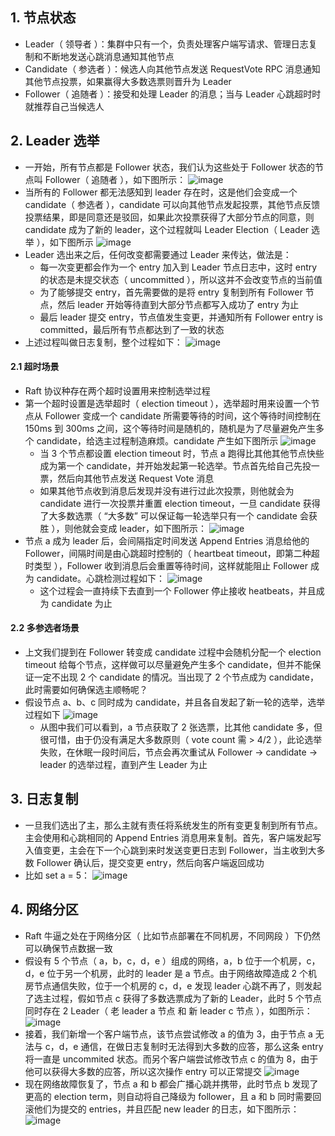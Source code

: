 ## 1. 节点状态

- Leader（ 领导者 ）：集群中只有一个，负责处理客户端写请求、管理日志复制和不断地发送心跳消息通知其他节点
- Candidate（ 参选者 ）：候选人向其他节点发送 RequestVote RPC 消息通知其他节点投票，如果赢得大多数选票则晋升为 Leader
- Follower（ 追随者 ）：接受和处理 Leader 的消息；当与 Leader 心跳超时时就推荐自己当候选人

## 2. Leader 选举

- 一开始，所有节点都是 Follower 状态，我们认为这些处于 Follower 状态的节点叫 Follower（ 追随者 ），如下图所示：
  ![image](https://i-blog.csdnimg.cn/blog_migrate/08a5e034160ca47542eb8cd51acb78ba.png)
- 当所有的 Follower 都无法感知到 leader 存在时，这是他们会变成一个 candidate（ 参选者 ），candidate 可以向其他节点发起投票，其他节点反馈投票结果，即是同意还是驳回，如果此次投票获得了大部分节点的同意，则 candidate 成为了新的 leader，这个过程就叫 Leader Election（ Leader 选举 ），如下图所示
  ![image](https://i-blog.csdnimg.cn/blog_migrate/e647b8834330d814a10df085fbb8c3af.png)
- Leader 选出来之后，任何改变都需要通过 Leader 来传达，做法是：
  - 每一次变更都会作为一个 entry 加入到 Leader 节点日志中，这时 entry 的状态是未提交状态（ uncommitted ），所以这并不会改变节点的当前值
  - 为了能够提交 entry，首先需要做的是将 entry 复制到所有 Follower 节点，然后 leader 开始等待直到大部分节点都写入成功了 entry 为止
  - 最后 leader 提交 entry，节点值发生变更，并通知所有 Follower entry is committed，最后所有节点都达到了一致的状态
- 上述过程叫做日志复制，整个过程如下：
  ![image](https://i-blog.csdnimg.cn/blog_migrate/f867273ba837d83b3b490cc8334e46c0.png)

#### 2.1 超时场景

- Raft 协议种存在两个超时设置用来控制选举过程
- 第一个超时设置是选举超时（ election timeout ），选举超时用来设置一个节点从 Follower 变成一个 candidate 所需要等待的时间，这个等待时间控制在 150ms 到 300ms 之间，这个等待时间是随机的，随机是为了尽量避免产生多个 candidate，给选主过程制造麻烦。candidate 产生如下图所示
  ![image](https://i-blog.csdnimg.cn/blog_migrate/42c8cb8960cf5a0850835fd7e9d98df7.png)
  - 当 3 个节点都设置 election timeout 时，节点 a 跑得比其他其他节点快些成为第一个 candidate，并开始发起第一轮选举。节点首先给自己先投一票，然后向其他节点发送 Request Vote 消息
  - 如果其他节点收到消息后发现并没有进行过此次投票，则他就会为 candidate 进行一次投票并重置 election timeout，一旦 candidate 获得了大多数选票（ “大多数” 可以保证每一轮选举只有一个 candidate 会获胜 ），则他就会变成 leader，如下图所示：
    ![image](https://i-blog.csdnimg.cn/blog_migrate/7c3fe55ef6de54caba0401a059f7ffac.png)
- 节点 a 成为 leader 后，会间隔指定时间发送 Append Entries 消息给他的 Follower，间隔时间是由心跳超时控制的（ heartbeat timeout，即第二种超时类型 ），Follower 收到消息后会重置等待时间，这样就能阻止 Follower 成为 candidate。心跳检测过程如下：
  ![image](https://i-blog.csdnimg.cn/blog_migrate/789466d7f004210440dbbc2732b32246.png)
  - 这个过程会一直持续下去直到一个 Follower 停止接收 heatbeats，并且成为 candidate 为止

#### 2.2 多参选者场景

- 上文我们提到在 Follower 转变成 candidate 过程中会随机分配一个 election timeout 给每个节点，这样做可以尽量避免产生多个 candidate，但并不能保证一定不出现 2 个 candidate 的情况。当出现了 2 个节点成为 candidate，此时需要如何确保选主顺畅呢？
- 假设节点 a、b、c 同时成为 candidate，并且各自发起了新一轮的选举，选举过程如下
  ![image](https://i-blog.csdnimg.cn/blog_migrate/8bf58528eabfc63b621b12c6ba06a19a.png)
  - 从图中我们可以看到，a 节点获取了 2 张选票，比其他 candidate 多，但很可惜，由于仍没有满足大多数原则（ vote count 需 > 4/2 ），此论选举失败，在休眠一段时间后，节点会再次重试从 Follower -> candidate -> leader 的选举过程，直到产生 Leader 为止

## 3. 日志复制

- 一旦我们选出了主，那么主就有责任将系统发生的所有变更复制到所有节点。主会使用和心跳相同的 Append Entries 消息用来复制。首先，客户端发起写入值变更，主会在下一个心跳到来时发送变更日志到 Follower，当主收到大多数 Follower 确认后，提交变更 entry，然后向客户端返回成功
- 比如 set a = 5：
  ![image](https://i-blog.csdnimg.cn/blog_migrate/3dccf9f1286270a1c67747456deeb954.png)

## 4. 网络分区

- Raft 牛逼之处在于网络分区（ 比如节点部署在不同机房，不同网段 ）下仍然可以确保节点数据一致
- 假设有 5 个节点（ a，b，c，d，e ）组成的网络，a，b 位于一个机房，c，d，e 位于另一个机房，此时的 leader 是 a 节点。由于网络故障造成 2 个机房节点通信失败，位于一个机房的 c，d，e 发现 leader 心跳不再了，则发起了选主过程，假如节点 c 获得了多数选票成为了新的 Leader，此时 5 个节点同时存在 2 Leader（ 老 leader a 节点 和 新 leader c 节点 ），如图所示：
  ![image](https://i-blog.csdnimg.cn/blog_migrate/45810f14ea269f0a036cc204a4e878e1.png)
- 接着，我们新增一个客户端节点，该节点尝试修改 a 的值为 3，由于节点 a 无法与 c，d，e 通信，在做日志复制时无法得到大多数的应答，那么这条 entry 将一直是 uncommited 状态。而另个客户端尝试修改节点 c 的值为 8，由于他可以获得大多数的应答，所以这次操作 entry 可以正常提交
  ![image](https://i-blog.csdnimg.cn/blog_migrate/448a6eaa7d7f972531b156f76ac59962.png)
- 现在网络故障恢复了，节点 a 和 b 都会广播心跳并携带，此时节点 b 发现了更高的 election term，则自动将自己降级为 follower，且 a 和 b 同时需要回滚他们为提交的 entries，并且匹配 new leader 的日志，如下图所示：
  ![image](https://i-blog.csdnimg.cn/blog_migrate/eaa438a7dbdf1d33ea6afad3583843fc.png)
